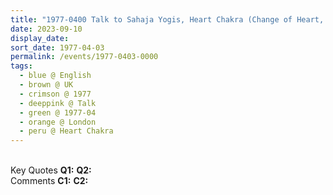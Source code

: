 ```yaml
---
title: "1977-0400 Talk to Sahaja Yogis, Heart Chakra (Change of Heart, Sacred Heart, Three Nucleus Working Together, and Secretive Methods of Winning over People), (likely) Living Room, Gavin Brown's Geological Institute (Terrace House), 160 North Gower Street, 2nd Floor, Euston, London, UK (month and location not sure)"
date: 2023-09-10
display_date: 
sort_date: 1977-04-03
permalink: /events/1977-0403-0000
tags:
  - blue @ English
  - brown @ UK
  - crimson @ 1977
  - deeppink @ Talk
  - green @ 1977-04
  - orange @ London
  - peru @ Heart Chakra
---
```


<br>

<wave-list>
  <list-title color="DarkSeaGreen" width="55">Key Quotes</list-title>
  <list-item color="BlanchedAlmond" width="280"><b>Q1:</b> <i></i></list-item>
  <list-item color="Lavender" width="280"><b>Q2:</b> <i></i></list-item>
</wave-list>

<br>

<wave-list>
  <list-title color="DarkSeaGreen" width="55">Comments</list-title>
  <list-item color="BlanchedAlmond" width="280"><b>C1:</b> <i></i></list-item>
  <list-item color="Lavender" width="280"><b>C2:</b> <i></i></list-item>
</wave-list>